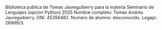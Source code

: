 Biblioteca publica de Tomas Jaureguiberry para la materia Seminario de Lenguajes (opcion Python) 2025
Nombre completo: Tomás Andrés Jaureguiberry.
DNI: 45356482.
Numero de alumno: desconocido.
Legajo: 26969/3.